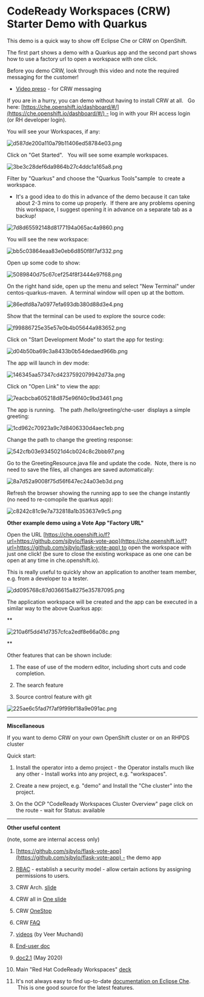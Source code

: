 # CodeReady Workspaces (CRW) Starter Demo with Quarkus

This demo is a quick way to show off Eclipse Che or CRW on OpenShift. 

The first part shows a demo with a Quarkus app and the second part shows how to use a factory url to open a workspace with one click.

Before you demo CRW, look through this video and note the required messaging for the customer! 

* [Video preso](https://my.allego.com/play.do?contentId=659233&sch=20921) - for CRW messaging

If you are in a hurry, you can demo without having to install CRW at all.   Go here: [https://che.openshift.io/dashboard/#/](https://che.openshift.io/dashboard/#/) - log in with your RH access login (or RH developer login).

You will see your Workspaces, if any:

![d587de200a110a79b11406ed58784e03.png](image/d587de200a110a79b11406ed58784e03.png)

Click on "Get Started".   You will see some example workspaces. 

![3be3c28def6da9864b27c4ddc1a165a8.png](image/3be3c28def6da9864b27c4ddc1a165a8.png)

Filter by "Quarkus" and choose the "Quarkus Tools"sample  to create a workspace.  

* It's a good idea to do this in advance of the demo because it can take about 2-3 mins to come up properly.  If there are any problems opening this workspace, I suggest opening it in advance on a separate tab as a backup!

![7d8d65592148d8177194a065ac4a9860.png](image/7d8d65592148d8177194a065ac4a9860.png)

You will see the new workspace: 

![bb5c03864eaa83e0eb6d850f8f7af332.png](image/bb5c03864eaa83e0eb6d850f8f7af332.png)

Open up some code to show:

![5089840d75c67cef254f8f3444e97f68.png](image/5089840d75c67cef254f8f3444e97f68.png)

On the right hand side, open up the menu and select "New Terminal" under centos-quarkus-maven.  A terminal window will open up at the bottom.  

![86edfd8a7a0977efa693db380d88d3e4.png](image/86edfd8a7a0977efa693db380d88d3e4.png)

Show that the terminal can be used to explore the source code:

![f99886725e35e57e0b4b05644a983652.png](image/f99886725e35e57e0b4b05644a983652.png)

Click on "Start Development Mode" to start the app for testing:

![d04b50ba69c3a8433b0b54dedaed966b.png](image/d04b50ba69c3a8433b0b54dedaed966b.png)

The app will launch in dev mode:

![146345aa57347cd4237592079942d73a.png](image/146345aa57347cd4237592079942d73a.png)

Click on "Open Link" to view the app:

![7eacbcba605218d875e96f40c9bd3461.png](image/7eacbcba605218d875e96f40c9bd3461.png)

The app is running.   The path /hello/greeting/che-user  displays a simple greeting: 

![1cd962c70923a9c7d8406330d4aec1eb.png](image/1cd962c70923a9c7d8406330d4aec1eb.png)

Change the path to change the greeting response:

![542cfb03e9345021d4cb024c8c2bbb97.png](image/542cfb03e9345021d4cb024c8c2bbb97.png)

Go to the GreetingResource.java file and update the code.  Note, there is no need to save the files, all changes are saved automatically: 

![8a7d52a9008f75d56f647ec24a03eb3d.png](image/8a7d52a9008f75d56f647ec24a03eb3d.png)

Refresh the browser showing the running app to see the change instantly (no need to re-comopile the quarkus app): 

![c8242c81c9e7a732818a1b353637e9c5.png](image/c8242c81c9e7a732818a1b353637e9c5.png)

**Other example demo using a Vote App "Factory URL"**

Open the URL [https://che.openshift.io/f?url=https://github.com/sjbylo/flask-vote-app](https://che.openshift.io/f?url=https://github.com/sjbylo/flask-vote-app) to open the workspace with just one click! (be sure to close the existing workspace as one one can be open at any time in che.openshift.io). 

This is really useful to quickly show an application to another team member, e.g. from a developer to a tester.  

![dd095768c87d036615a8275e35787095.png](image/dd095768c87d036615a8275e35787095.png)

The application workspace will be created and the app can be executed in a similar way to the above Quarkus app: 

**

![210a6f5dd41d7357cfca2edf8e66a08c.png](image/210a6f5dd41d7357cfca2edf8e66a08c.png)

**

Other features that can be shown include:

1. The ease of use of the modern editor, including short cuts and code completion.

2. The search feature

3. Source control feature with git

![225ae6c5fad7f7af9f99bf18a9e091ac.png](image/225ae6c5fad7f7af9f99bf18a9e091ac.png)

---

**Miscellaneous**

If you want to demo CRW on your own OpenShift cluster or on an RHPDS cluster

Quick start:

1. Install the operator into a demo project - the Operator installs much like any other - Install works into any project, e.g. "workspaces".

2. Create a new project, e.g. "demo" and Install the "Che cluster" into the project.

3. On the OCP "CodeReady Workspaces Cluster Overview" page click on the route - wait for Status: available

---

**Other useful content**

(note, some are internal access only)

1. [https://github.com/sjbylo/flask-vote-app](https://github.com/sjbylo/flask-vote-app) - the demo app

2. [RBAC](https://access.redhat.com/documentation/en-us/red_hat_codeready_workspaces/1.2/html-single/administration_guide/index#permissions) - establish a security model - allow certain actions by assigning permissions to users.

3. CRW Arch. [slide](https://docs.google.com/presentation/d/1WFRi9MZD3qksnEuAvgZpNrCjEf1PFLDMyxr-L2xThQA/edit#slide=id.g64798e8100_1_452)

4. CRW all in [One slide](https://docs.google.com/presentation/d/1Zklf--RjGchYD6qJDcVR7BT_s-mGTaRTsxBJvVTuYEM/edit#slide=id.g6beb2c4044_0_235)

5. CRW [OneStop](https://redhat.highspot.com/items/5c7fd4a981171734ea321621#1)

6. CRW [FAQ](https://docs.google.com/document/d/174USXEPCzTxz-piEk0CaOMzr2R1KhU7-1P7TEG0bBMc/edit#)

7. [videos](https://www.youtube.com/playlist?list=PLf3vm0UK6HKpBA8nWWO--6HtzKm6trH7-) (by Veer Muchandi)

8. [End-user doc](https://access.redhat.com/documentation/en-us/red_hat_codeready_workspaces/2.0/html-single/end-user_guide/index)

9. [doc2.1](https://access.redhat.com/documentation/en-us/red_hat_codeready_workspaces/2.1/html/installation_guide/index) (May 2020)

10. Main "Red Hat CodeReady Workspaces" [deck](https://docs.google.com/presentation/d/17EYvjLTE45B-nN__diBxnZCkKAMCKiaLWz6O5BO7vbw/edit#slide=id.g64798e8100_1_0)

11. It's not always easy to find up-to-date [documentation on Eclipse Che](https://www.eclipse.org/che/docs/che-7/introduction-to-eclipse-che/).  This is one good source for the latest features.
